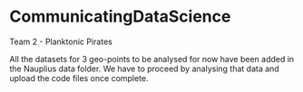 # CommunicatingDataScience
Team 2 - Planktonic Pirates

All the datasets for 3 geo-points to be analysed for now have been added in the Nauplius data folder.
We have to proceed by analysing that data and upload the code files once complete.
